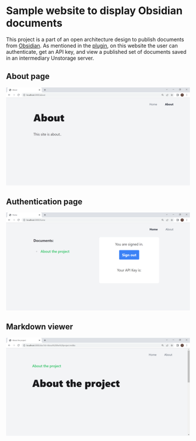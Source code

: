 # Sample website to display Obsidian documents

This project is a part of an open architecture design to publish documents from [Obsidian](https://obsidian.md). As mentioned in the [plugin](https://github.com/tamasmajer/obsidian-publish-to-unstorage-plugin), on this website the user can authenticate, get an API key, and view a published set of documents saved in an intermediary Unstorage server.

## About page

![About](./doc/about.png)

## Authentication page

![Home](./doc/home.png)

## Markdown viewer

![Doc](./doc/doc.png)
